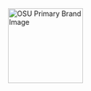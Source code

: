 <div style="display: flex; justify-content: center; align-items: center; width: 100%; height: 100vh;">
    <img src="https://brand.okstate.edu/site-files/images/brand-guide/primary-brand.png" alt="OSU Primary Brand Image" style="width: 150px; max-width: 80%; height: auto;">
</div>

# Hello, I'm Brock Bennett! 

Thanks for visiting my GitHub profile. I recently completed my Master's in Business Analytics & Data Science at Oklahoma State University in May 2024. Feel free to reach out anytime! 

<p align="center">
  📍 Stillwater, OK | 
  📧 <a href="mailto:brock.bennett@okstate.edu">brock.bennett@okstate.edu</a> | 
  💻 <a href="https://linkedin.com/in/brocktbennett/">Linkedin.com/in/brocktbennett/</a> | 
  🌐 <a href="https://brocktbennett.com/">brocktbennett.com</a> | 
  📄 <a href="https://drive.google.com/file/d/1cPI_ODMYBRV1LbjaejKnt1numbhHUrpa/view?usp=sharing">My Resume</a>
</p>

---

## About Me ##

- Master's in Business Analytics & Data Science, Oklahoma State University, May of 2024
- Currently learning advanced techniques in Machine Learning and Cloud Engineering
- Interested in collaborating on data-driven projects
- Ask me about Python, SQL, Tableau, SAS Viya, and ETL Tools

...

#### Education

- **Master of Science in Business Analytics & Data Science**  
  - Oklahoma State University, Stillwater, OK  
  - Graduation Date: May 2024 | Overall GPA: 3.8

- **Bachelor of Science in Business Administration**  
  - Oklahoma State University, Stillwater, OK  
  - Graduation Date: May 2023 | Major GPA: 3.7  
  - Major: Management Science Information Systems, Data Science

#### Summary of Qualifications**

- **Skilled in Data & IT**: Over 2 years of diverse internship experience in IT and data analytics, with a focus on ETL tasks.
- **Tech Stack**: Proficient in Python, SQL, Tableau, and SAS Viya.
- **Team Collaboration**: A proven track record of successful project completion with cross-functional teams.

---

#### Professional Experience**

- **Data Engineer Intern, Griffin Media (News 9)**  
  - October 2023 – May 2024
  - Crafted solutions for seamless ETL data ingestion processes.
  - Integrated Google Cloud Platform, Google Analytics and Multiple Pipelines
  - Improved data collection strategies and experimental designs by incorporating new data architecture 

- **Cloud Engineer Intern, Heartland**  
  - May 2023 – August 2023
  - Crafted solutions for seamless ETL data ingestion processes.
  - Spearheaded summer roadmap development.
  - Innovated data collection strategies and experimental designs.

- **Data Center Intern, Paycom**  
  - May 2022 – August 2022
  - Partnered with Data Center Techs for hardware upgrades and implementation.
  - Executed equipment installs and maintenance at two of three Paycom Data Centers.

- **IT & Security Intern, Oklahoma State University Foundation**  
  - December 2020 – January 2022
  - Established Azure-based network machines.
  - Gained expertise in SQL Server, Azure, Intune, and cloud-based virus detection.

---

#### Projects**

- **Customer Segmentation and Delinquency Prediction**  
  - August 2022 – May 2023
  - Engineered predictive models in Tableau for risk management.

- **Pitt Business Case Competition with Dick’s Sporting Goods**  
  - January 2023 – April 2023
  - Quantified the impact of remote work on sportswear demand through predictive modeling.
  - Crafted data visualizations in Tableau.

---

#### Technical Skills**

- **Data Analysis and Programming**: Python, R, SAS, SQL
- **Database Management Systems**: MySQL, Oracle, Azure Dev Ops, Snowflake
- **Cloud Engineering / Data Warehousing**: Azure, Matillion, dbt, Snowflake, Postman, Databricks
- **Data Visualization and BI Tools**: Tableau, PowerBI, JMP, SAS Viya, KNIME

---

#### Certifications**

-  **Google Career Certifications, Data Analytics Specialization**  
  - Issued: January 2023

- **Google Career Certifications, Advanced Data Analytics Specialization**
  - Issued: October 2023
  
⚛Feel free to connect with me on Linkedln!

<!-- SNS Links -->
### Important Links

<a href="https://www.linkedin.com/in/brocktbennett/">
    <img alt="LinkedIn" src="https://cdn.jsdelivr.net/npm/simple-icons@v3/icons/linkedin.svg" width="22px" />
</a>
